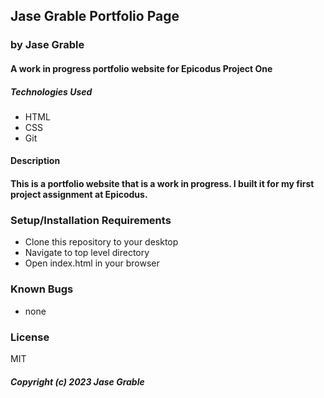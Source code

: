 ## Jase Grable Portfolio Page ##
### by Jase Grable ###
#### A work in progress portfolio website for Epicodus Project One ####
##### Technologies Used #####
* HTML
* CSS 
* Git
#### Description ####
#### This is a portfolio website that is a work in progress. I built it for my first project assignment at Epicodus. ####

### Setup/Installation Requirements ###
* Clone this repository to your desktop
* Navigate to top level directory 
* Open index.html in your browser 

### Known Bugs ### 
* none 

### License ###
MIT 

##### Copyright (c) 2023 Jase Grable